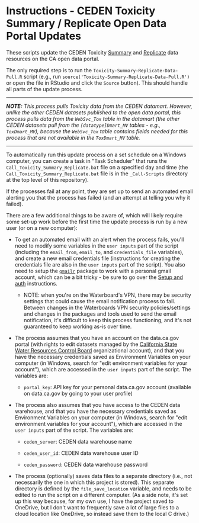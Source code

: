 # Instructions - CEDEN Toxicity Summary / Replicate Open Data Portal Updates

These scripts update the CEDEN Toxicity [Summary](https://data.ca.gov/dataset/surface-water-toxicity-results/resource/674474eb-e093-42de-aef3-da84fd2ff2d8) and [Replicate](https://data.ca.gov/dataset/surface-water-toxicity-results/resource/6fd7b8d7-f8dd-454f-98bb-07e8cc710db8) data resources on the CA open data portal.

The only required step is to run the `Toxicity-Summary-Replicate-Data-Pull.R` script (e.g., run `source('Toxicity-Summary-Replicate-Data-Pull.R')` or open the file in RStudio and click the `Source` button). This should handle all parts of the update process.

------------------------------------------------------------------------

***NOTE:** This process pulls Toxicity data from the CEDEN datamart. However, unlike the other CEDEN datasets published to the open data portal, this process pulls data from the `WebSvc_Tox` table in the datamart (the other CEDEN datasets pull from the `[datatype]Dmart_MV` tables - e.g., `ToxDmart_MV`), because the `WebSvc_Tox` table contains fields needed for this process that are not available in the `ToxDmart_MV` table.*

------------------------------------------------------------------------

To automatically run this update process on a set schedule on a Windows computer, you can create a task in "Task Scheduler" that runs the `Call_Toxicity_Summary_Replicate.bat` file on a specified day and time (the `Call_Toxicity_Summary_Replicate.bat` file is in the `_Call-Scripts` directory at the top level of this repository).

If the processes fail at any point, they are set up to send an automated email alerting you that the process has failed (and an attempt at telling you why it failed).

There are a few additional things to be aware of, which will likely require some set-up work before the first time the update process is run by a new user (or on a new computer):

-   To get an automated email with an alert when the process fails, you'll need to modify some variables in the `user inputs` part of the script (including the `email_from`, `email_to`, and `credentials_file` variables), and create a new email credentials file (instructions for creating the credentials file are also in the `user inputs` part of the script). You also need to setup the [`gmailr`](https://github.com/r-lib/gmailr) package to work with a personal gmail account, which can be a bit tricky - be sure to go over the [Setup and auth](https://github.com/r-lib/gmailr#setup-and-auth) instructions.

    -   NOTE: when you're on the Waterboard's VPN, there may be security settings that could cause the email notification process to fail. Between changes in the Waterboards VPN security policies/settings and changes in the packages and tools used to send the email notification, it's difficult to keep this process functioning, and it's not guaranteed to keep working as-is over time.

-   The process assumes that you have an account on the data.ca.gov portal (with rights to edit datasets managed by the [California State Water Resources Control Board](https://data.ca.gov/organization/california-state-water-resources-control-board) organizational account), and that you have the necessary credentials saved as Environment Variables on your computer (in Windows, search for "edit environment variables for your account"), which are accessed in the `user inputs` part of the script. The variables are:

    -   `portal_key`: API key for your personal data.ca.gov account (available on data.ca.gov by going to your user profile)

-   The process also assumes that you have access to the CEDEN data warehouse, and that you have the necessary credentials saved as Environment Variables on your computer (in Windows, search for "edit environment variables for your account"), which are accessed in the `user inputs` part of the script. The variables are:

    -   `ceden_server`: CEDEN data warehouse name

    -   `ceden_user_id`: CEDEN data warehouse user ID

    -   `ceden_password`: CEDEN data warehouse password

-   The process (optionally) saves data files to a separate directory (i.e., not necessarily the one in which this project is stored). This separate directory is defined by the `file_save_location` variable, and needs to be edited to run the script on a different computer. (As a side note, it's set up this way because, for my own use, I have the project saved to OneDrive, but I don't want to frequently save a lot of large files to a cloud location like OneDrive, so instead save them to the local C drive.)
